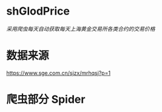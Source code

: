 shGlodPrice
===========

*采用爬虫每天自动获取每天上海黄金交易所各类合约的交易价格*

数据来源
===========
https://www.sge.com.cn/sjzx/mrhqsj?p=1


爬虫部分 Spider
===========


